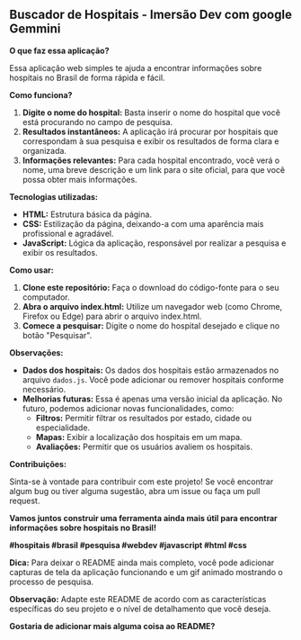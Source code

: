 ## Buscador de Hospitais - Imersão Dev com google Gemmini

**O que faz essa aplicação?**

Essa aplicação web simples te ajuda a encontrar informações sobre hospitais no Brasil de forma rápida e fácil. 

**Como funciona?**

1. **Digite o nome do hospital:** Basta inserir o nome do hospital que você está procurando no campo de pesquisa.
2. **Resultados instantâneos:** A aplicação irá procurar por hospitais que correspondam à sua pesquisa e exibir os resultados de forma clara e organizada.
3. **Informações relevantes:** Para cada hospital encontrado, você verá o nome, uma breve descrição e um link para o site oficial, para que você possa obter mais informações.

**Tecnologias utilizadas:**

* **HTML:** Estrutura básica da página.
* **CSS:** Estilização da página, deixando-a com uma aparência mais profissional e agradável.
* **JavaScript:** Lógica da aplicação, responsável por realizar a pesquisa e exibir os resultados.

**Como usar:**

1. **Clone este repositório:** Faça o download do código-fonte para o seu computador.
2. **Abra o arquivo index.html:** Utilize um navegador web (como Chrome, Firefox ou Edge) para abrir o arquivo index.html.
3. **Comece a pesquisar:** Digite o nome do hospital desejado e clique no botão "Pesquisar".

**Observações:**

* **Dados dos hospitais:** Os dados dos hospitais estão armazenados no arquivo `dados.js`. Você pode adicionar ou remover hospitais conforme necessário.
* **Melhorias futuras:** Essa é apenas uma versão inicial da aplicação. No futuro, podemos adicionar novas funcionalidades, como:
    * **Filtros:** Permitir filtrar os resultados por estado, cidade ou especialidade.
    * **Mapas:** Exibir a localização dos hospitais em um mapa.
    * **Avaliações:** Permitir que os usuários avaliem os hospitais.

**Contribuições:**

Sinta-se à vontade para contribuir com este projeto! Se você encontrar algum bug ou tiver alguma sugestão, abra um issue ou faça um pull request.

**Vamos juntos construir uma ferramenta ainda mais útil para encontrar informações sobre hospitais no Brasil!**

**#hospitais #brasil #pesquisa #webdev #javascript #html #css**

**Dica:** Para deixar o README ainda mais completo, você pode adicionar capturas de tela da aplicação funcionando e um gif animado mostrando o processo de pesquisa. 

**Observação:** Adapte este README de acordo com as características específicas do seu projeto e o nível de detalhamento que você deseja.

**Gostaria de adicionar mais alguma coisa ao README?**
